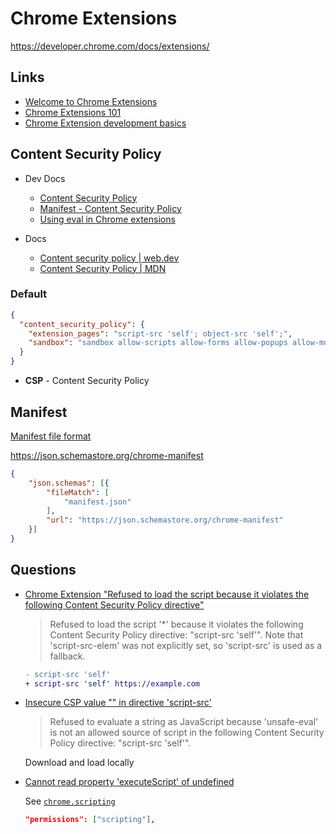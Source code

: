 # Chrome Extensions

<https://developer.chrome.com/docs/extensions/>

## Links

* [Welcome to Chrome Extensions](https://developer.chrome.com/docs/extensions/mv3/)
* [Chrome Extensions 101](https://developer.chrome.com/docs/extensions/mv3/getstarted/extensions-101/)
* [Chrome Extension development basics](https://developer.chrome.com/docs/extensions/mv3/getstarted/development-basics/)


## Content Security Policy

* Dev Docs
  * [Content Security Policy](https://developer.chrome.com/docs/apps/contentSecurityPolicy/)
  * [Manifest - Content Security Policy](https://developer.chrome.com/docs/extensions/mv3/manifest/content_security_policy/)
  * [Using eval in Chrome extensions](https://developer.chrome.com/docs/extensions/mv3/sandboxingEval/)

* Docs
  * [Content security policy | web.dev](https://web.dev/csp/)
  * [Content Security Policy | MDN](https://developer.mozilla.org/en-US/docs/Web/HTTP/CSP)

### Default

```json
{
  "content_security_policy": {
    "extension_pages": "script-src 'self'; object-src 'self';",
    "sandbox": "sandbox allow-scripts allow-forms allow-popups allow-modals; script-src 'self' 'unsafe-inline' 'unsafe-eval'; child-src 'self';"
  }
}
```

* **CSP** - Content Security Policy

## Manifest

[Manifest file format](https://developer.chrome.com/docs/extensions/mv3/manifest/)

<https://json.schemastore.org/chrome-manifest>

```json
{
    "json.schemas": [{
        "fileMatch": [
            "manifest.json"
        ],
        "url": "https://json.schemastore.org/chrome-manifest"
    }]
}

```

## Questions

* [Chrome Extension "Refused to load the script because it violates the following Content Security Policy directive"](https://stackoverflow.com/q/34950009/1366033)

  > Refused to load the script '*' because it violates the following Content Security Policy directive: "script-src 'self'".
  > Note that 'script-src-elem' was not explicitly set, so 'script-src' is used as a fallback.

  ```diff
  - script-src 'self'
  + script-src 'self' https://example.com
  ```

* [Insecure CSP value "" in directive 'script-src'](https://stackoverflow.com/q/71964934/1366033)

  > Refused to evaluate a string as JavaScript because 'unsafe-eval' is not an allowed source of script in the following Content Security Policy directive: "script-src 'self'".
  
  Download and load locally

* [Cannot read property 'executeScript' of undefined](https://stackoverflow.com/q/65476451/1366033)

  See [`chrome.scripting`](https://developer.chrome.com/docs/extensions/reference/scripting/)

  ```json
  "permissions": ["scripting"],
  ```

